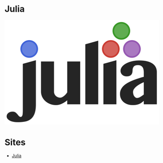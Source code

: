 # Julia
![Julia logo](julia/images/Julia_prog_language.png)

# Sites

* [Julia](https://julialang.org/ "Site oficial")
